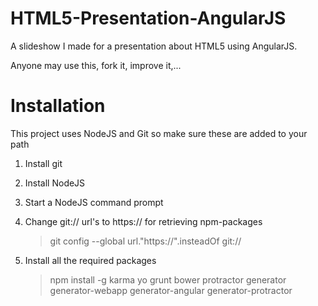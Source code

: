 HTML5-Presentation-AngularJS
============================

A slideshow I made for a presentation about HTML5 using AngularJS.

Anyone may use this, fork it, improve it,...


Installation
============
This project uses NodeJS and Git so make sure these are added to your path

1. Install git

2. Install NodeJS

3. Start a NodeJS command prompt

4. Change git:// url's to https:// for retrieving npm-packages
   > git  config  --global  url."https://".insteadOf  git://

5. Install all the required packages
   > npm install -g karma yo grunt bower protractor generator generator-webapp generator-angular generator-protractor
